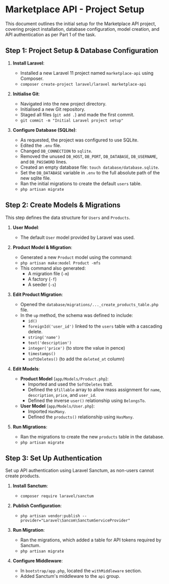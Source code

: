# Marketplace API - Project Setup

This document outlines the initial setup for the Marketplace API project, covering project installation, database configuration, model creation, and API authentication as per Part 1 of the task.
## Step 1: Project Setup & Database Configuration

1.  **Install Laravel**:
    * Installed a new Laravel 11 project named `marketplace-api` using Composer.
    * `composer create-project laravel/laravel marketplace-api`

2.  **Initialise Git**:
    * Navigated into the new project directory.
    * Initialised a new Git repository.
    * Staged all files (`git add .`) and made the first commit.
    * `git commit -m "Initial Laravel project setup"`

3.  **Configure Database (SQLite)**:
    * As requested, the project was configured to use SQLite.
    * Edited the `.env` file.
    * Changed `DB_CONNECTION` to `sqlite`.
    * Removed the unused `DB_HOST`, `DB_PORT`, `DB_DATABASE`, `DB_USERNAME`, and `DB_PASSWORD` lines.
    * Created an empty database file: `touch database/database.sqlite`.
    * Set the `DB_DATABASE` variable in `.env` to the full absolute path of the new sqlite file.
    * Ran the initial migrations to create the default `users` table.
    * `php artisan migrate`

## Step 2: Create Models & Migrations

This step defines the data structure for `Users` and `Products`.

1.  **User Model**:
    * The default `User` model provided by Laravel was used.

2.  **Product Model & Migration**:
    * Generated a new `Product` model using the command:
    * `php artisan make:model Product -mfs`
    * This command also generated:
        * A migration file (`-m`)
        * A factory (`-f`)
        * A seeder (`-s`)

3.  **Edit Product Migration**:
    * Opened the `database/migrations/..._create_products_table.php` file.
    * In the `up` method, the schema was defined to include:
        * `id()`
        * `foreignId('user_id')` linked to the `users` table with a cascading delete.
        * `string('name')`
        * `text('description')`
        * `integer('price')` (to store the value in pence)
        * `timestamps()`
        * `softDeletes()` (to add the `deleted_at` column)

4.  **Edit Models**:
    * **Product Model** (`app/Models/Product.php`):
        * Imported and used the `SoftDeletes` trait.
        * Defined the `$fillable` array to allow mass assignment for `name`, `description`, `price`, and `user_id`.
        * Defined the inverse `user()` relationship using `BelongsTo`.
    * **User Model** (`app/Models/User.php`):
        * Imported `HasMany`.
        * Defined the `products()` relationship using `HasMany`.

5.  **Run Migrations**:
    * Ran the migrations to create the new `products` table in the database.
    * `php artisan migrate`

## Step 3: Set Up Authentication

Set up API authentication using Laravel Sanctum, as non-users cannot create products.

1.  **Install Sanctum**:
    * `composer require laravel/sanctum`

2.  **Publish Configuration**:
    * `php artisan vendor:publish --provider="Laravel\Sancom\SanctumServiceProvider"`

3.  **Run Migration**:
    * Ran the migrations, which added a table for API tokens required by Sanctum.
    * `php artisan migrate`

4.  **Configure Middleware**:
    * In `bootstrap/app.php`, located the `withMiddleware` section.
    * Added Sanctum's middleware to the `api` group.
